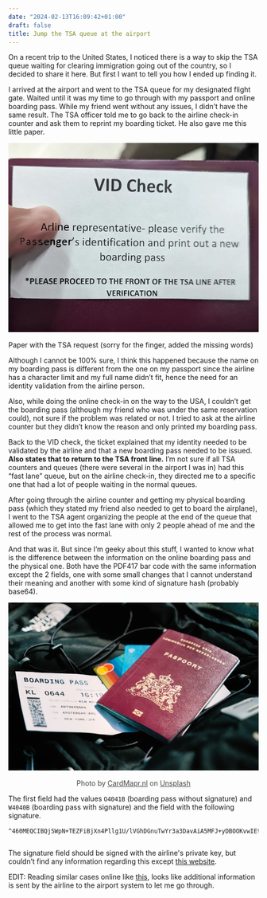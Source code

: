 ```yaml
---
date: "2024-02-13T16:09:42+01:00"
draft: false
title: Jump the TSA queue at the airport
---
```

On a recent trip to the United States, I noticed there is a way to skip the TSA queue waiting for clearing immigration going out of the country, so I decided to share it here. But first I want to tell you how I ended up finding it.

I arrived at the airport and went to the TSA queue for my designated flight gate. Waited until it was my time to go through with my passport and online boarding pass. While my friend went without any issues, I didn’t have the same result. The TSA officer told me to go back to the airline check-in counter and ask them to reprint my boarding ticket. He also gave me this little paper.


![VID Check](/images/vid_check.webp#center)

<p class="image-description">
Paper with the TSA request (sorry for the finger, added the missing words)
</p>

Although I cannot be 100% sure, I think this happened because the name on my boarding pass is different from the one on my passport since the airline has a character limit and my full name didn’t fit, hence the need for an identity validation from the airline person.

Also, while doing the online check-in on the way to the USA, I couldn’t get the boarding pass (although my friend who was under the same reservation could), not sure if the problem was related or not. I tried to ask at the airline counter but they didn’t know the reason and only printed my boarding pass.

Back to the VID check, the ticket explained that my identity needed to be validated by the airline and that a new boarding pass needed to be issued. **Also states that to return to the TSA front line.** I’m not sure if all TSA counters and queues (there were several in the airport I was in) had this “fast lane” queue, but on the airline check-in, they directed me to a specific one that had a lot of people waiting in the normal queues.

After going through the airline counter and getting my physical boarding pass (which they stated my friend also needed to get to board the airplane), I went to the TSA agent organizing the people at the end of the queue that allowed me to get into the fast lane with only 2 people ahead of me and the rest of the process was normal.

And that was it. But since I’m geeky about this stuff, I wanted to know what is the difference between the information on the online boarding pass and the physical one. Both have the PDF417 bar code with the same information except the 2 fields, one with some small changes that I cannot understand their meaning and another with some kind of signature hash (probably base64).

![Boarding Pass](/images/boarding_pass.webp#center)
<p style="text-align: center; opacity: 80%;">
Photo by <a href="https://unsplash.com/@cardmapr?utm_content=creditCopyText&utm_medium=referral&utm_source=unsplash">CardMapr.nl</a> on <a href="https://unsplash.com/photos/a-passport-and-a-boarding-pass-are-on-a-bag-LVA3S6isNYQ?utm_content=creditCopyText&utm_medium=referral&utm_source=unsplash">Unsplash</a>
</p>

The first field had the values `O4041B` (boarding pass without signature) and `W4040B` (boarding pass with signature) and the field with the following signature.

```
^460MEQCIBQjSWpN+TEZFiBjXn4Pllg1U/lVGhDGnuTwYr3a3DavAiA5MFJ+yDBOOKvwIEt+swe2L1oPRtI44hzkbLqKBuVW3A==
```
```
```

The signature field should be signed with the airline's private key, but couldn’t find any information regarding this except [this website](https://www.iata.org/contentassets/1dccc9ed041b4f3bbdcf8ee8682e75c4/2021_03_02-bcbp-implementation-guide-version-7-.pdf).

EDIT: Reading similar cases online like [this](https://www.reddit.com/r/tsa/comments/14251oh/cat_vid_and_not_the_cute_funny_kind_or_is/), looks like additional information is sent by the airline to the airport system to let me go through.

